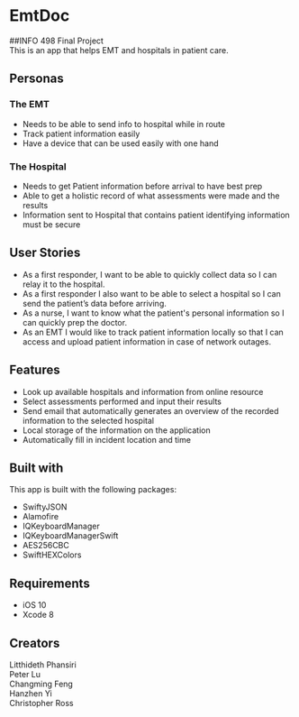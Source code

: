 # EmtDoc  
##INFO 498 Final Project  
This is an app that helps EMT and hospitals in patient care.  


## Personas
### The EMT
* Needs to be able to send info to hospital while in route  
* Track patient information easily  
* Have a device that can be used easily with one hand  

### The Hospital
* Needs to get Patient information before arrival to have best prep  
* Able to get a holistic record of what assessments were made and the results  
* Information sent to Hospital that contains patient identifying information must be secure  

## User Stories
* As a first responder, I want to be able to quickly collect data so I can relay it to the hospital.  
* As a first responder I also want to be able to select a hospital so I can send the patient’s data  before arriving.  
* As a nurse, I want to know what the patient's personal information so I can quickly prep the doctor.  
* As an EMT I would like to track patient information locally so that I can access and upload patient information in case of network outages.  

## Features
* Look up available hospitals and information from online resource  
* Select assessments performed and input their results  
* Send email that automatically generates an overview of the recorded information to the selected hospital  
* Local storage of the information on the application  
* Automatically fill in incident location and time

## Built with
This app is built with the following packages:
* SwiftyJSON
* Alamofire
* IQKeyboardManager
* IQKeyboardManagerSwift
* AES256CBC
* SwiftHEXColors

## Requirements
* iOS 10
* Xcode 8


## Creators  
Litthideth Phansiri  
Peter Lu  
Changming Feng  
Hanzhen Yi  
Christopher Ross  



